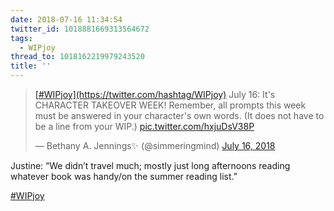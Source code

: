 ```yaml
---
date: 2018-07-16 11:34:54
twitter_id: 1018881669313564672
tags:
  - WIPjoy
thread_to: 1018162219979243520
title: ''
---
```


<blockquote class="twitter-tweet"><p lang="en" dir="ltr"><a href="https://twitter.com/hashtag/WIPjoy?src=hash&amp;ref_src=twsrc%5Etfw">[#WIPjoy](https://twitter.com/hashtag/WIPjoy)</a> July 16: It&#39;s CHARACTER TAKEOVER WEEK! Remember, all prompts this week must be answered in your character&#39;s own words. (It does not have to be a line from your WIP.) <a href="https://t.co/hxjuDsV38P">pic.twitter.com/hxjuDsV38P</a></p>&mdash; Bethany A. Jennings✨ (@simmeringmind) <a href="https://twitter.com/simmeringmind/status/1018756233753432064?ref_src=twsrc%5Etfw">July 16, 2018</a></blockquote>
<script async src="https://platform.twitter.com/widgets.js" charset="utf-8"></script>

Justine: “We didn’t travel much; mostly just long afternoons reading whatever book was handy/on the summer reading list.”

[#WIPjoy](https://twitter.com/hashtag/WIPjoy)
